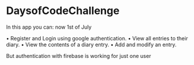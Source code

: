 # DaysofCodeChallenge


In this app you can: now 1st of July

•	Register and Login using google authentication.
•	View all entries to their diary.
•	View the contents of a diary entry.
•	 Add and modify an entry.

But authentication with firebase is working for just one user

